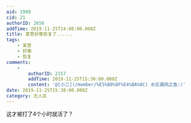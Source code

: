 ```yaml
---
aid: 1989
cid: 21
authorID: 2650
addTime: 2019-11-25T14:00:00.000Z
title: 某葱好像恢复了......
tags:
    - 某葱
    - 好像
    - 恢复
comments:
    -
        authorID: 2157
        addTime: 2019-11-25T15:30:00.000Z
        content: '@[小二](/member/%E5%B0%8F%E4%BA%8C) 水区漏网之鱼:)'
date: 2019-11-25T15:30:00.000Z
category: 无人区
---
```


这才被打了4个小时就活了？
